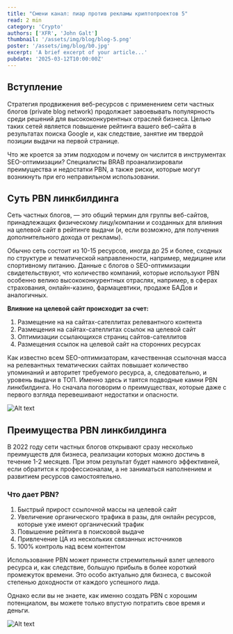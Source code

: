 ```yaml
---
title: "Смени канал: пиар против рекламы криптопроектов 5"
read: 2 min
category: 'Crypto'
authors: ['XFR', 'John Galt']
thumbnail: '/assets/img/blog/blog-5.png'
poster: '/assets/img/blog/b0.jpg'
excerpt: 'A brief excerpt of your article...'
pubdate: '2025-03-12T10:00:00Z'
---
```


## Вступление

<div>

Стратегия продвижения веб-ресурсов с применением сети частных блогов (private blog network) продолжает завоевывать популярность среди решений для высококонкурентных отраслей бизнеса.
Целью таких сетей является повышение рейтинга вашего веб-сайта в результатах поиска Google и, как следствие, занятие им твердой позиции выдачи на первой странице.

Что же кроется за этим подходом и почему он числится в инструментах SEO-оптимизации? Специалисты BRAB проанализировали преимущества и недостатки PBN, а также риски, которые могут возникнуть при его неправильном использовании.
</div>

## Суть PBN линкбилдинга

<div>

Сеть частных блогов, — это общий термин для группы веб-сайтов, принадлежащих физическому лицу/компании и созданных для влияния на целевой сайт в рейтинге выдачи (и, если возможно, для получения дополнительного дохода от рекламы).

Обычно сеть состоит из 10-15 ресурсов, иногда до 25 и более, сходных по структуре и тематической направленности, например, медицине или спортивному питанию. Данные с блогов о SEO-оптимизации свидетельствуют, что количество компаний, которые используют PBN особенно велико высококонкурентных отраслях, например, в сферах страхования, онлайн-казино, фармацевтики, продаже БАДов и аналогичных.

**Влияние на целевой сайт происходит за счет:**

1. Размещение на на сайтах-сателлитах релевантного контента
2. Размещения на сайтах-сателлитах ссылок на целевой сайт
3. Оптимизации ссылающихся страниц сайтов-сателлитов
4. Размещения ссылок на целевой сайт на сторонних ресурсах

Как известно всем SEO-оптимизаторам, качественная ссылочная масса на релевантных тематических сайтах повышает количество упоминаний и авторитет требуемого ресурса, а, следовательно, и уровень выдачи в ТОП. Именно здесь и таятся подводные камни PBN линкбилдинга. Но сначала поговорим о преимуществах, которые даже с первого взгляда перевешивают недостатки и опасности.

![Alt text](/assets/blog/b1.jpg)
</div>

## Преимущества PBN линкбилдинга

<div>

В 2022 году сети частных блогов открывают сразу несколько преимуществ для бизнеса, реализации которых можно достичь в течение 1-2 месяцев. При этом результат будет намного эффективней, если обратится к профессионалам, а не заниматься наполнением и развитием ресурсов самостоятельно.

### Что дает PBN?

1. Быстрый прирост ссылочной массы на целевой сайт
2. Увеличение органического трафика в разы, для онлайн ресурсов, которые уже имеют органический трафик
3. Повышение рейтинга в поисковой выдаче
4. Привлечение ЦА из нескольких связанных источников
5. 100% контроль над всем контентом

Использование PBN может принести стремительный взлет целевого ресурса и, как следствие, большую прибыль в более короткий промежуток времени. Это особо актуально для бизнеса, с высокой степенью доходности от каждого успешного лида.

Однако если вы не знаете, как именно создать PBN с хорошим потенциалом, вы можете только впустую потратить свое время и деньги.

![Alt text](/assets/blog/b2.jpg)

</div>